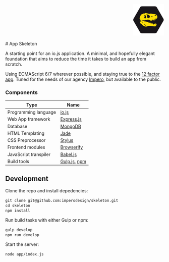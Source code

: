 <p align='right'>
<img width='100' src='https://raw.githubusercontent.com/imperodesign/skeleton/master/app/static/src/img/skeleton-logo.png?raw=true'>
</p>
# App Skeleton

A starting point for an io.js application. A minimal, and hopefully elegant foundation that aims to reduce the time it takes to build an app from scratch.

Using ECMAScript 6/7 wherever possible, and staying true to the [12 factor app](http://12factor.net). Tuned for the needs of our agency [Impero](http://weareimpero.com), but available to the public.

### Components
Type | Name
--- | ---
Programming language | [io.js](https://iojs.org)
Web App framework | [Express.js](http://expressjs.com)
Database | [MongoDB](https://www.mongodb.org)
HTML Templating | [Jade](http://jade-lang.com)
CSS Preprocessor | [Stylus](https://learnboost.github.io/stylus)
Frontend modules | [Browserify](http://browserify.org)
JavaScript transpiler | [Babel.js](http://babeljs.io)
Build tools | [Gulp.js](http://gulpjs.com), [npm](https://www.npmjs.com)


## Development

Clone the repo and install depedencies:

```
git clone git@github.com:imperodesign/skeleton.git
cd skeleton
npm install
```

Run build tasks with either Gulp or npm:
```
gulp develop
npm run develop
```

Start the server:
```
node app/index.js
```
